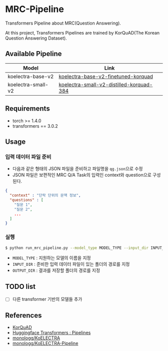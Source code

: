 # MRC-Pipeline
Transformers Pipeline about MRC(Question Answering).

At this project, Transformers Pipelines are trained by KorQuAD(The Korean Question Answering Dataset).

## Available Pipeline

| Model                   | Link            |
| ----------------------- | --------------- |
| koelectra-base-v2       | [koelectra-base-v2-finetuned-korquad](https://huggingface.co/monologg/koelectra-base-v2-finetuned-korquad)              | 
| koelectra-small-v2      | [koelectra-small-v2-distilled-korquad-384](https://huggingface.co/monologg/koelectra-small-v2-distilled-korquad-384)              | 

## Requirements

* torch >= 1.4.0
* transformers == 3.0.2

## Usage

### 입력 데이터 파일 준비

* 다음과 같은 형태의 JSON 파일을 준비하고 파일명을 `qg.json`으로 수정
* JSON 파일은 보편적인 MRC Q/A Task의 입력인 context와 question으로 구성된다.

```json
{
  "context" : "단락 단위의 문맥 정보",
  "questions" : [
    "질문 1",
    "질문 2",
    ...
  ]
}
```

### 실행

```bash
$ python run_mrc_pipeline.py --model_type MODEL_TYPE --input_dir INPUT_DIR --output_dir OUTPUT_DIR
```

* `MODEL_TYPE` : 지원하는 모델의 이름을 지정
* `INPUT_DIR` : 준비한 입력 데이터 파일이 있는 폴더의 경로를 지정
* `OUTPUT_DIR` : 결과를 저장할 폴더의 경로를 지정

## TODO list

- [ ] 다른 transformer 기반의 모델들 추가


## References

- [KorQuAD](https://korquad.github.io/)
- [Huggingface Transformers : Pipelines](https://huggingface.co/transformers/main_classes/pipelines.html)
- [monologg/KoELECTRA](https://github.com/monologg/KoELECTRA)
- [monologg/KoELECTRA-Pipeline](https://github.com/monologg/KoELECTRA-Pipeline)